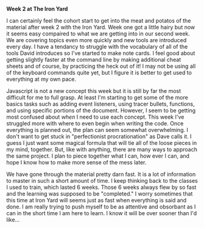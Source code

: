 **Week 2 at The Iron Yard**

I can certainly feel the cohort start to get into the meat and potatos of the material after week 2 with the Iron Yard. Week one got a little hairy but now it seems easy compaired to what we are getting into in our second week. We are covering topics even more quickly and new tools are introduced every day. I have a tendancy to struggle with the vocabulary of all of the tools David introduces so I've started to make note cards. I feel good about getting slightly faster at the command line by making additional cheat sheets and of course, by practicing the heck out of it! I may not be using all of the keyboard commands quite yet, but I figure it is better to get used to everything at my own pace. 

Javascript is not a new concept this week but it is still by far the most difficult for me to full grasp. At least I'm starting to get some of the more basics tasks such as adding event listeners, using tracer bullets, functions, and using specific portions of the document. However, I seem to be getting most confused about _when_ I need to use each concept. This week I've struggled more with where to even begin when writing the code. Once everything is planned out, the plan can seem somewhat overwhelming. I don't want to get stuck in "perfectionist procrationation" as Dave calls it. I guess I just want some magical formula that will tie all of the loose pieces in my mind, together. But, like with anything, there are many ways to approach the same project. I plan to piece together what I can, how ever I can, and hope I know how to make more sense of the mess later.

We have gone through the material pretty darn fast. It is a lot of information to master in such a short amount of time. I keep thinking back to the classes I used to train, which lasted 6 weeks. Those 6 weeks always flew by so fast and the learning was supposed to be "completed." I worry sometimes that this time at Iron Yard will seems just as fast when everything is said and done. I am really trying to push myself to be as attentive and obsorbant as I can in the short time I am here to learn. I know it will be over sooner than I'd like...

